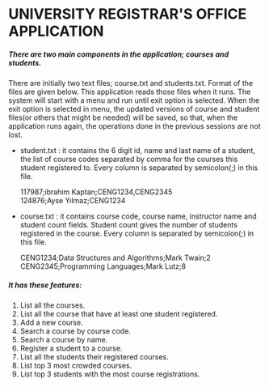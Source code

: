 # UNIVERSITY REGISTRAR'S OFFICE APPLICATION

##### There are two main components in the application; courses and students.

  There are initially two text files; course.txt and students.txt. Format of the files are given below. 
  This application reads those files when it runs. The system will start with a menu and run 
  until exit option is selected. When the exit option is selected in menu, the updated versions 
  of course and student files(or others that might be needed) will be saved, so that, when the 
  application runs again, the operations done in the previous sessions are not lost.
  
- student.txt : it contains the 6 digit id, name and last name of a student, the list of course 
codes separated by comma for the courses this student registered to. Every column is 
separated by semicolon(;) in this file.

  117987;ibrahim Kaptan;CENG1234,CENG2345  
  124876;Ayse Yılmaz;CENG1234

- course.txt : it contains course code, course name, instructor name and student count fields. 
Student count gives the number of students registered in the course. Every column is 
separated by semicolon(;) in this file.
  
  CENG1234;Data Structures and Algorithms;Mark Twain;2  
  CENG2345;Programming Languages;Mark Lutz;8
  
##### It has these features:
  1. List all the courses.
  2. List all the course that have at least one student registered.
  3. Add a new course.
  4. Search a course by course code.
  5. Search a course by name.
  6. Register a student to a course.
  7. List all the students their registered courses.
  8. List top 3 most crowded courses.
  9. List top 3 students with the most course registrations.
  
